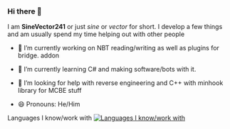 ### Hi there 👋

I am **SineVector241** or just *sine* or *vector* for short. I develop a few things and am usually spend my time helping out with other people

- 🔭 I’m currently working on NBT reading/writing as well as plugins for bridge. addon
- 🌱 I’m currently learning C# and making software/bots with it.
- 🤔 I’m looking for help with reverse engineering and C++ with minhook library for MCBE stuff

- 😄 Pronouns: He/Him

Languages I know/work with
[![Languages I know/work with](https://skills.thijs.gg/icons?i=cs,java,nodejs,figma&theme=light)](https://skills.thijs.gg)
